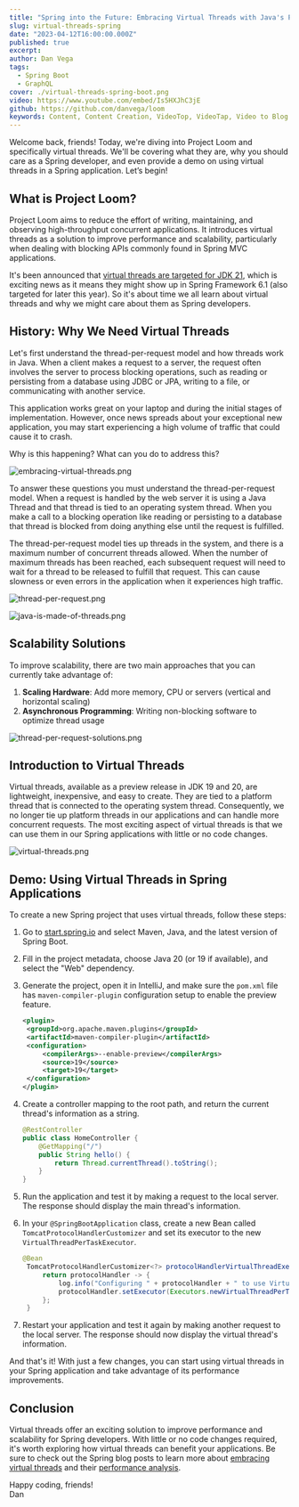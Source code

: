 ```yaml
---
title: "Spring into the Future: Embracing Virtual Threads with Java's Project Loom"
slug: virtual-threads-spring
date: "2023-04-12T16:00:00.000Z"
published: true
excerpt:
author: Dan Vega
tags:
  - Spring Boot
  - GraphQL
cover: ./virtual-threads-spring-boot.png
video: https://www.youtube.com/embed/Is5HXJhC3jE
github: https://github.com/danvega/loom
keywords: Content, Content Creation, VideoTop, VideoTap, Video to Blog Post, GPT-4
---
```


Welcome back, friends! Today, we're diving into Project Loom and specifically virtual threads. We'll be covering what they are, why you should care as a Spring developer, and even provide a demo on using virtual threads in a Spring application. Let’s begin!

## What is Project Loom?

Project Loom aims to reduce the effort of writing, maintaining, and observing high-throughput concurrent applications. It introduces virtual threads as a solution to improve performance and scalability, particularly when dealing with blocking APIs commonly found in Spring MVC applications.

It's been announced that [virtual threads are targeted for JDK 21](https://openjdk.org/jeps/444), which is exciting news as it means they might show up in Spring Framework 6.1 (also targeted for later this year). So it's about time we all learn about virtual threads and why we might care about them as Spring developers.

## History: Why We Need Virtual Threads

Let's first understand the thread-per-request model and how threads work in Java. When a client makes a request to a server, the request often involves the server to process blocking operations, such as reading or persisting from a database using JDBC or JPA, writing to a file, or communicating with another service.

This application works great on your laptop and during the initial stages of implementation. However, once news spreads about your exceptional new application, you may start experiencing a high volume of traffic that could cause it to crash.

Why is this happening? What can you do to address this?

![embracing-virtual-threads.png](./embracing-virtual-threads.png)

To answer these questions you must understand the thread-per-request model. When a request is handled by the web server it is using a Java Thread and that thread is tied to an operating system thread. When you make a call to a blocking operation like reading or persisting to a database that thread is blocked from doing anything else until the request is fulfilled.

The thread-per-request model ties up threads in the system, and there is a maximum number of concurrent threads allowed. When the number of maximum threads has been reached, each subsequent request will need to wait for a thread to be released to fulfill that request. This can cause slowness or even errors in the application when it experiences high traffic.

![thread-per-request.png](./thread-per-request.png)

![java-is-made-of-threads.png](./java-is-made-of-threads.png)

## Scalability Solutions

To improve scalability, there are two main approaches that you can currently take advantage of:

1. **Scaling Hardware**: Add more memory, CPU or servers (vertical and horizontal scaling)
2. **Asynchronous Programming**: Writing non-blocking software to optimize thread usage

![thread-per-request-solutions.png](./thread-per-request-solutions.png)

## Introduction to Virtual Threads

Virtual threads, available as a preview release in JDK 19 and 20, are lightweight, inexpensive, and easy to create. They are tied to a platform thread that is connected to the operating system thread. Consequently, we no longer tie up platform threads in our applications and can handle more concurrent requests. The most exciting aspect of virtual threads is that we can use them in our Spring applications with little or no code changes.

![virtual-threads.png](./virtual-threads.png)

## Demo: Using Virtual Threads in Spring Applications

To create a new Spring project that uses virtual threads, follow these steps:

1. Go to [start.spring.io](https://start.spring.io/) and select Maven, Java, and the latest version of Spring Boot.
2. Fill in the project metadata, choose Java 20 (or 19 if available), and select the "Web" dependency.
3. Generate the project, open it in IntelliJ, and make sure the `pom.xml` file has `maven-compiler-plugin` configuration setup to enable the preview feature.

   ```xml
   <plugin>
   	<groupId>org.apache.maven.plugins</groupId>
   	<artifactId>maven-compiler-plugin</artifactId>
   	<configuration>
   		<compilerArgs>--enable-preview</compilerArgs>
   		<source>19</source>
   		<target>19</target>
   	</configuration>
   </plugin>
   ```

4. Create a controller mapping to the root path, and return the current thread's information as a string.

   ```java
   @RestController
   public class HomeController {
       @GetMapping("/")
       public String hello() {
           return Thread.currentThread().toString();
       }
   }
   ```

5. Run the application and test it by making a request to the local server. The response should display the main thread's information.
6. In your `@SpringBootApplication` class, create a new Bean called `TomcatProtocolHandlerCustomizer` and set its executor to the new `VirtualThreadPerTaskExecutor`.

   ```java
   @Bean
   	TomcatProtocolHandlerCustomizer<?> protocolHandlerVirtualThreadExecutorCustomizer() {
   		return protocolHandler -> {
   			log.info("Configuring " + protocolHandler + " to use VirtualThreadPerTaskExecutor");
   			protocolHandler.setExecutor(Executors.newVirtualThreadPerTaskExecutor());
   		};
   	}
   ```

7. Restart your application and test it again by making another request to the local server. The response should now display the virtual thread's information.

And that's it! With just a few changes, you can start using virtual threads in your Spring application and take advantage of its performance improvements.

## Conclusion

Virtual threads offer an exciting solution to improve performance and scalability for Spring developers. With little or no code changes required, it's worth exploring how virtual threads can benefit your applications. Be sure to check out the Spring blog posts to learn more about [embracing virtual threads](https://spring.io/blog/2022/10/11/embracing-virtual-threads) and their [performance analysis](https://spring.io/blog/2023/02/27/web-applications-and-project-loom).

Happy coding, friends!<br/>
Dan

